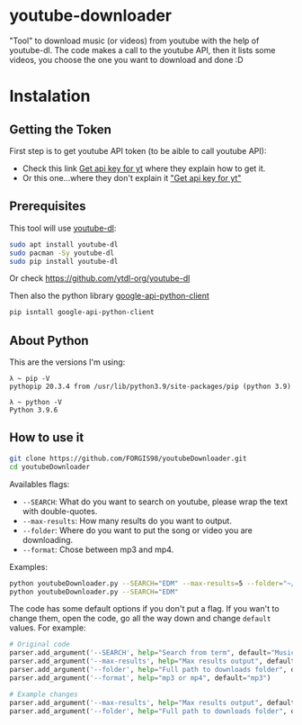 # youtube-downloader
"Tool" to download music (or videos) from youtube with the help of youtube-dl. The code makes a call to the youtube API, then it lists some videos, you choose the one you want to download and done :D

# Instalation
## Getting the Token
First step is to get youtube API token (to be aible to call youtube API):
- Check this link [Get api key for yt](https://www.slickremix.com/docs/get-api-key-for-youtube/) where they explain how to get it.
- Or this one...where they don't explain it ["Get api key for yt"](https://developers.google.com/youtube/registering_an_application?hl=en)

## Prerequisites
This tool will use [youtube-dl](https://github.com/ytdl-org/youtube-dl):
```bash
sudo apt install youtube-dl
sudo pacman -Sy youtube-dl
sudo pip install youtube-dl
```
Or check https://github.com/ytdl-org/youtube-dl  

Then also the python library [google-api-python-client](https://github.com/googleapis/google-api-python-client)
```bash
pip isntall google-api-python-client
```

## About Python
This are the versions I'm using:
```console
λ ~ pip -V                              
pythopip 20.3.4 from /usr/lib/python3.9/site-packages/pip (python 3.9)

λ ~ python -V                  
Python 3.9.6
```

## How to use it

```bash
git clone https://github.com/FORGIS98/youtubeDownloader.git
cd youtubeDownloader
```

Availables flags:
- `--SEARCH`: What do you want to search on youtube, please wrap the text with double-quotes.
- `--max-results`: How many results do you want to output.
- `--folder`: Where do you want to put the song or video you are downloading.
- `--format`: Chose between mp3 and mp4.

Examples:
```bash
python youtubeDownloader.py --SEARCH="EDM" --max-results=5 --folder="~/MyAwesomeMusic" --format="mp3"
python youtubeDownloader.py --SEARCH="EDM"
```

The code has some default options if you don't put a flag. If you wan't to change them, open the code, go all the way down and change `default` values. For example:  
```python
# Original code
parser.add_argument('--SEARCH', help="Search from term", default="Music")
parser.add_argument('--max-results', help="Max results output", default=5)
parser.add_argument('--folder', help="Full path to downloads folder", default=music_folder)
parser.add_argument('--format', help="mp3 or mp4", default="mp3")

# Example changes
parser.add_argument('--max-results', help="Max results output", default=10)
parser.add_argument('--folder', help="Full path to downloads folder", default="~/MyAwesomeMusic/CoolMusic")
```
